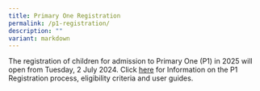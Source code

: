 ```yaml
---
title: Primary One Registration
permalink: /p1-registration/
description: ""
variant: markdown
---
```

The registration of children for admission to Primary One (P1) in 2025 will open from Tuesday, 2 July 2024.
Click [here](https://www.moe.gov.sg/primary/p1-registration) for Information on the P1 Registration process, eligibility criteria and user guides.